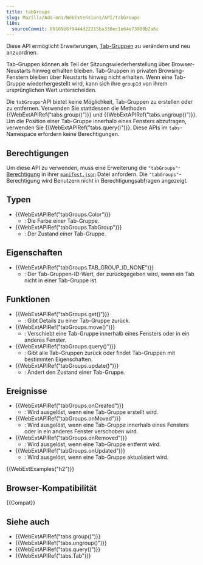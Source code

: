 ```yaml
---
title: tabGroups
slug: Mozilla/Add-ons/WebExtensions/API/tabGroups
l10n:
  sourceCommit: 09109b6f9444d22215ba330ec1e64e73980b2a6c
---
```


Diese API ermöglicht Erweiterungen, [Tab-Gruppen](https://support.mozilla.org/en-US/kb/tab-groups) zu verändern und neu anzuordnen.

Tab-Gruppen können als Teil der Sitzungswiederherstellung über Browser-Neustarts hinweg erhalten bleiben. Tab-Gruppen in privaten Browsing-Fenstern bleiben über Neustarts hinweg nicht erhalten. Wenn eine Tab-Gruppe wiederhergestellt wird, kann sich ihre `groupId` von ihrem ursprünglichen Wert unterscheiden.

Die `tabGroups`-API bietet keine Möglichkeit, Tab-Gruppen zu erstellen oder zu entfernen. Verwenden Sie stattdessen die Methoden {{WebExtAPIRef("tabs.group()")}} und {{WebExtAPIRef("tabs.ungroup()")}}. Um die Position einer Tab-Gruppe innerhalb eines Fensters abzufragen, verwenden Sie {{WebExtAPIRef("tabs.query()")}}. Diese APIs im `tabs`-Namespace erfordern keine Berechtigungen.

## Berechtigungen

Um diese API zu verwenden, muss eine Erweiterung die `"tabGroups"`-[Berechtigung](/de/docs/Mozilla/Add-ons/WebExtensions/manifest.json/permissions) in ihrer [`manifest.json`](/de/docs/Mozilla/Add-ons/WebExtensions/manifest.json) Datei anfordern. Die `"tabGroups"`-Berechtigung wird Benutzern nicht in Berechtigungsabfragen angezeigt.

## Typen

- {{WebExtAPIRef("tabGroups.Color")}}
  - : Die Farbe einer Tab-Gruppe.
- {{WebExtAPIRef("tabGroups.TabGroup")}}
  - : Der Zustand einer Tab-Gruppe.

## Eigenschaften

- {{WebExtAPIRef("tabGroups.TAB_GROUP_ID_NONE")}}
  - : Der Tab-Gruppen-ID-Wert, der zurückgegeben wird, wenn ein Tab nicht in einer Tab-Gruppe ist.

## Funktionen

- {{WebExtAPIRef("tabGroups.get()")}}
  - : Gibt Details zu einer Tab-Gruppe zurück.
- {{WebExtAPIRef("tabGroups.move()")}}
  - : Verschiebt eine Tab-Gruppe innerhalb eines Fensters oder in ein anderes Fenster.
- {{WebExtAPIRef("tabGroups.query()")}}
  - : Gibt alle Tab-Gruppen zurück oder findet Tab-Gruppen mit bestimmten Eigenschaften.
- {{WebExtAPIRef("tabGroups.update()")}}
  - : Ändert den Zustand einer Tab-Gruppe.

## Ereignisse

- {{WebExtAPIRef("tabGroups.onCreated")}}
  - : Wird ausgelöst, wenn eine Tab-Gruppe erstellt wird.
- {{WebExtAPIRef("tabGroups.onMoved")}}
  - : Wird ausgelöst, wenn eine Tab-Gruppe innerhalb eines Fensters oder in ein anderes Fenster verschoben wird.
- {{WebExtAPIRef("tabGroups.onRemoved")}}
  - : Wird ausgelöst, wenn eine Tab-Gruppe entfernt wird.
- {{WebExtAPIRef("tabGroups.onUpdated")}}
  - : Wird ausgelöst, wenn eine Tab-Gruppe aktualisiert wird.

{{WebExtExamples("h2")}}

## Browser-Kompatibilität

{{Compat}}

## Siehe auch

- {{WebExtAPIRef("tabs.group()")}}
- {{WebExtAPIRef("tabs.ungroup()")}}
- {{WebExtAPIRef("tabs.query()")}}
- {{WebExtAPIRef("tabs.Tab")}}
